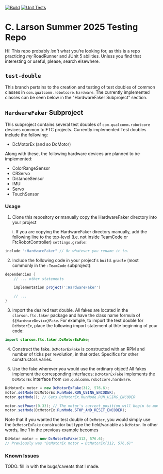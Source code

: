 [![Build](https://github.com/cLarson-asbHum/ftc-summer-25/actions/workflows/gradle-build.yaml/badge.svg?branch=test-double)](https://github.com/cLarson-asbHum/ftc-summer-25/actions/workflows/gradle-build.yaml)
[![Unit Tests](https://github.com/cLarson-asbHum/ftc-summer-25/actions/workflows/gradle-test.yaml/badge.svg?branch=test-double)](https://github.com/cLarson-asbHum/ftc-summer-25/actions/workflows/gradle-test.yaml)

# C. Larson Summer 2025 Testing Repo

Hi! This repo probably *isn't* what you're looking for, as this is a repo 
practicing *my* RoadRunner and JUnit 5 abilities. Unless you find that 
interesting or useful, please, search elsewhere.

## `test-double`

This branch pertains to the creation and testing of test doubles of common classes in `com.qualcomm.robotcore.hardware`. The currently implemented classes can be seen below in the "HardwareFaker Subproject" section.

## `HardwareFaker` Subproject

This subproject contains several test doubles of `com.qualcomm.robotcore` devices common to FTC projects. Currently implemented Test doubles include the following:

 * DcMotorEx (and so DcMotor)

Along with these, the following hardware devices are planned to be implemented:

 * ColorRangeSensor
 * CRServo
 * DistanceSensor
 * IMU
 * Servo
 * TouchSensor

### Usage

1. Clone this repository **or** manually copy the HardwareFaker directory into your project

    i. If you are copying the HardwareFaker directory manually, add the following line to the top-level (i.e. not inside TeamCode or FtcRobotController) `settings.gradle`:

```gradle
include ":HardwareFaker" // Or whatever you rename it to.
```

2. Include the following code in your project's `build.gradle` (most commonly in the `:TeamCode` subproject):

```gradle
dependencies {
    // ... other statements

    implementation project(':HardwareFaker')

    // ...
}
```

3. Import the desired test double. All fakes are located in the `clarson.ftc.faker` package and have the class name formula of `${HardwareDevice}Fake`. For example, to import the test double for `DcMotorEx`, place the following import statement at thte beginning of your code:

```java
import clarson.ftc.faker.DcMotorExFake;
```

4. Construct the fake. `DcMotorExFake` is constructed with an RPM and number of ticks per revolution, in that order. Specifics for other constructors varies.

5. Use the fake wherever you would use the ordinary object! All fakes implement the corresponding interfaces; `DcMotorExFake` implements the `DcMotorEx` interface from `com.qualcomm.robotcore.hardware`.

```java
DcMotorEx motor = new DcMotorExFake(312, 576.6);
motor.setMode(DcMotorEx.RunMode.RUN_USING_ENCODER);
motor.getMode(); // Gets DcMotorEx.RunMode.RUN_USING_ENCODER

motor.setPower(0.33); // The motor's current position will begin to move
motor.setMode(DcMotorEx.RunMode.STOP_AND_RESET_ENCODER);
```

Note that if you wanted the test double of `DcMotor`, you would simply use the `DcMotorExFake` constructor but type the field/variable as `DcMotor`. In other words, line 1 in the previous example becomes

```java
DcMotor motor = new DcMotorExFake(312, 576.6);
// Previously was "DcMotorEx motor = DcMotorEx(312, 576.6)" 
```

### Known Issues
TODO: fill in with the bugs/caveats that I made.